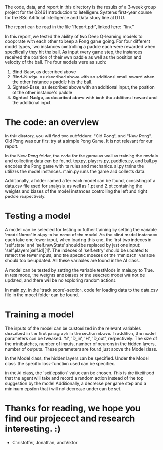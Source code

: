 The code, data, and report in this directory is the results of a 3-week group project for the 02461 Introduction to Intelligens Systems first-year course for the BSc Artificial Intelligence and Data study line at DTU.

The report can be read in the file 'Report.pdf', linked here: ''link''

In this report, we tested the ability of two Deep Q-learning models to cooporate with each other to keep a Pong game going. For four different model types, two instances controlling a paddle each were rewarded when specifically they hit the ball. As input every game step, the instances received the position of their own paddle as well as the position and velocity of the ball. The four models were as such:

1. Blind-Base, as described above
2. Blind-Nudge. as described above with an additional small reward when the other instance's paddle hits the ball.
3. Sighted-Base, as described above with an additional input, the position of the other instance's paddle
4. Sighted-Nudge, as described above with both the additional reward and the additional input

# The code: an overview
In this diretory, you will find two subfolders: "Old Pong", and "New Pong".
  Old Pong was our first try at a simple Pong Game. It is not relevant for our report.

In the New Pong folder, the code for the game as well as training the models and collecting data can be found.
top.py, players.py, paddles.py, and ball.py encodes the Pong game with its rules and mechanics.
ai.py trains the utilizes the model instances.
main.py runs the game and collects data.

Additionally, a folder named after each model can be found, consisting of a data.csv file used for analysis, as well as 1.pt and 2.pt containing the weights and biases of the model instances controlling the left and right paddle respectively.

# Testing a model
A model can be selected for testing or futher training by setting the variable 'modelName' in ai.py to he name of the model. As the blind model instances each take one fewer input, when loading this one, the first two indeces in 'self.state' and 'self.newState' should be replaced by just one input: 'self.players[self.id][1]'. The indeces of 'self.entry' should be updated to reflect the fewer inputs, and the specific indeces of the 'minibach' variable should too be updated. All these variables are found in the AI class.

A model can be tested by setting the variable testMode in main.py to True. In test mode, the weights and biases of the selected model will not be updated, and there will be no exploring random actions.

In main.py, in the 'track score'-section, code for loading data to the data.csv file in the model folder can be found.

# Training a model
The inputs of the model can be customized in the relevant variables described in the first paragraph in the section above. In addition, the model parameters can be tweaked.
'N', 'D_in', 'H', 'D_out', respectively: The size of the minibatches, number of inputs, number of neurons in the hidden layers, number of outputs. These parameters are found just above the Model class.

In the Model class, the hidden layers can be specified. Under the Model class, the specific loss-function used can be specified.

In the AI class, the 'self.epsilon' value can be chosen. This is the likelihood that the agent will take and record a random action instead of the top suggestion by the model Additionally, a decrease per game step and a minimum epsilon that i will not decrease under can be set.

# Thanks for reading, we hope you find our projecect and research interesting. :)

- Christoffer, Jonathan, and Viktor













